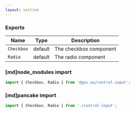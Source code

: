 ```yaml
---
layout: section
---
```


### Exports

| Name       | Type    | Description
|------------|---------|-----------------------------------------------------------------------------
| `Checkbox` | default | The checkbox component
| `Radio`    | default | The radio component

### [md]node_modules import

```jsx
import { Checkbox, Radio } from '@gov.au/control-input';
```

### [md]pancake import

```jsx
import { Checkbox, Radio } from './control-input';
```
